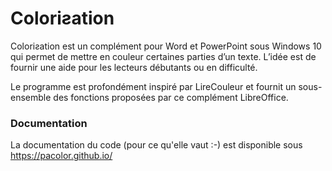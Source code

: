 # Coloriƨation
Coloriƨation est un complément pour Word et PowerPoint sous Windows 10 qui permet de mettre en couleur certaines parties d’un texte. L’idée est de fournir une aide pour les lecteurs débutants ou en difficulté.

Le programme est profondément inspiré par LireCouleur et fournit un sous-ensemble des fonctions proposées par ce complément LibreOffice.

### Documentation
La documentation du code (pour ce qu'elle vaut :-) est disponible sous https://pacolor.github.io/
